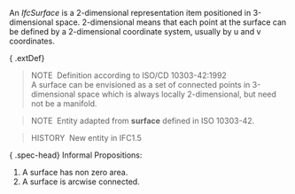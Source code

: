 An _IfcSurface_ is a 2-dimensional representation item positioned in 3-dimensional space. 2-dimensional means that each point at the surface can be defined by a 2-dimensional coordinate system, usually by u and v coordinates.

{ .extDef}
> NOTE&nbsp; Definition according to ISO/CD 10303-42:1992  
> A surface can be envisioned as a set of connected points in 3-dimensional space which is always locally 2-dimensional, but need not be a manifold.

> NOTE&nbsp; Entity adapted from **surface** defined in ISO 10303-42.

> HISTORY&nbsp; New entity in IFC1.5

{ .spec-head}
Informal Propositions:

1. A surface has non zero area.
2. A surface is arcwise connected.